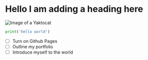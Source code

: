 # Hello I am adding a heading here
![Image of a Yaktocat](https://octodex.github.com/images/yaktocat.png)
```python
print('hello world')
```
- [ ] Turn on Github Pages
- [ ] Outline my portfolio
- [ ] Introduce myself to the world
